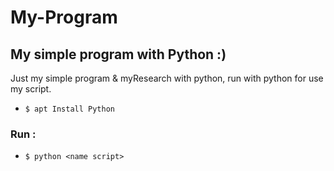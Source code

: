 # My-Program
## My simple program with Python :)

Just my simple program & myResearch with python, run with python for use my script.

* `$ apt Install Python`

### Run :
  * `$ python <name script>`
  
</s> </s> </s> </s> </s> </s> </s> </s> </s> </s> </s> </s> </s> </s> </s> </s> </s> </s> </s> </s> </s> </s> </s> </s> </s> </s></s>
